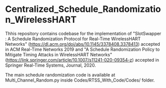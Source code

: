 # Centralized_Schedule_Randomization_WirelessHART

Thhis repository contains codebase for the implementation of "SlotSwapper : A Schedule Randomization Protocol for Real-Time WirelessHART Networks" (https://dl.acm.org/doi/abs/10.1145/3378408.3378413) accepted in ACM Real-Time Networks 2019 
and 
"A Schedule Randomization Policy to Mitigate Timing Attacks in WirelessHART Networks" (https://link.springer.com/article/10.1007/s11241-020-09354-z) accepted in Springer Real-Time Systems, Journal, 2020. 

The main schedule randomization code is available at Multi_Channel_Random.py inside Codes/RTSS_With_Code/Codes/ folder.
